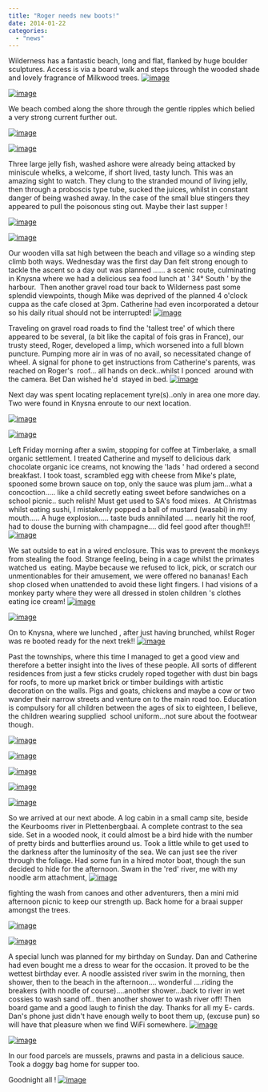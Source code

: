 ```yaml
---
title: "Roger needs new boots!"
date: 2014-01-22
categories: 
  - "news"
---
```


Wilderness has a fantastic beach, long and flat, flanked by huge boulder sculptures. Access is via a board walk and steps through the wooded shade and lovely fragrance of Milkwood trees. [![image](images/wpid-20140112_1003081.jpg "20140112_100308.jpg")](https://www.artamo.click/wp-content/uploads/2014/01/wpid-20140112_1003081.jpg)

[![image](images/wpid-P10106502.jpg "P1010650.jpg")](https://www.artamo.click/wp-content/uploads/2014/01/wpid-P10106502.jpg)

We beach combed along the shore through the gentle ripples which belied a very strong current further out.

[![image](images/wpid-20140112_1029422.jpg "20140112_102942.jpg")](https://www.artamo.click/wp-content/uploads/2014/01/wpid-20140112_1029422.jpg)

[![image](images/wpid-20140112_1044312.jpg "20140112_104431.jpg")](https://www.artamo.click/wp-content/uploads/2014/01/wpid-20140112_1044312.jpg)

Three large jelly fish, washed ashore were already being attacked by miniscule whelks, a welcome, if short lived, tasty lunch. This was an amazing sight to watch. They clung to the stranded mound of living jelly, then through a proboscis type tube, sucked the juices, whilst in constant danger of being washed away. In the case of the small blue stingers they appeared to pull the poisonous sting out. Maybe their last supper !

[![image](images/wpid-20140112_1042172.jpg "20140112_104217.jpg")](https://www.artamo.click/wp-content/uploads/2014/01/wpid-20140112_1042172.jpg)

[![image](images/wpid-20140112_1107342.jpg "20140112_110734.jpg")](https://www.artamo.click/wp-content/uploads/2014/01/wpid-20140112_1107342.jpg)

Our wooden villa sat high between the beach and village so a winding step climb both ways. Wednesday was the first day Dan felt strong enough to tackle the ascent so a day out was planned ...... a scenic route, culminating in Knysna where we had a delicious sea food lunch at ' 34° South ' by the harbour.  Then another gravel road tour back to Wilderness past some splendid viewpoints, though Mike was deprived of the planned 4 o'clock cuppa as the cafe closed at 3pm. Catherine had even incorporated a detour so his daily ritual should not be interrupted! [![image](images/wpid-P10106812.jpg "P1010681.jpg")](https://www.artamo.click/wp-content/uploads/2014/01/wpid-P10106812.jpg)

Traveling on gravel road roads to find the 'tallest tree' of which there appeared to be several, (a bit like the capital of fois gras in France), our trusty steed, Roger, developed a limp, which worsened into a full blown puncture. Pumping more air in was of no avail, so necessitated change of wheel. A signal for phone to get instructions from Catherine's parents, was reached on Roger's  roof... all hands on deck..whilst I ponced  around with the camera. Bet Dan wished he'd  stayed in bed. [![image](images/wpid-P10106762.jpg "P1010676.jpg")](https://www.artamo.click/wp-content/uploads/2014/01/wpid-P10106762.jpg)

Next day was spent locating replacement tyre(s)..only in area one more day. Two were found in Knysna enroute to our next location.

[![image](images/wpid-P10106682.jpg "P1010668.jpg")](https://www.artamo.click/wp-content/uploads/2014/01/wpid-P10106682.jpg)

[![image](images/wpid-P10106843.jpg "P1010684.jpg")](https://www.artamo.click/wp-content/uploads/2014/01/wpid-P10106843.jpg)

Left Friday morning after a swim, stopping for coffee at Timberlake, a small organic settlement. I treated Catherine and myself to delicious dark chocolate organic ice creams, not knowing the 'lads ' had ordered a second breakfast. I took toast, scrambled egg with cheese from Mike's plate, spooned some brown sauce on top, only the sauce was plum jam...what a concoction..... like a child secretly eating sweet before sandwiches on a school picnic.. such relish! Must get used to SA's food mixes.  At Christmas whilst eating sushi, I mistakenly popped a ball of mustard (wasabi) in my mouth..... A huge explosion..... taste buds annihilated .... nearly hit the roof, had to douse the burning with champagne.... did feel good after though!!! [![image](images/wpid-P10107042.jpg "P1010704.jpg")](https://www.artamo.click/wp-content/uploads/2014/01/wpid-P10107042.jpg)

We sat outside to eat in a wired enclosure. This was to prevent the monkeys from stealing the food. Strange feeling, being in a cage whilst the primates watched us  eating. Maybe because we refused to lick, pick, or scratch our unmentionables for their amusement, we were offered no bananas! Each shop closed when unattended to avoid these light fingers. I had visions of a monkey party where they were all dressed in stolen children 's clothes eating ice cream! [![image](images/wpid-P10106332.jpg "P1010633.jpg")](https://www.artamo.click/wp-content/uploads/2014/01/wpid-P10106332.jpg)

[![image](images/wpid-P10106392.jpg "P1010639.jpg")](https://www.artamo.click/wp-content/uploads/2014/01/wpid-P10106392.jpg)

On to Knysna, where we lunched , after just having brunched, whilst Roger was re booted ready for the next trek!! [![image](images/wpid-P10107443.jpg "P1010744.jpg")](https://www.artamo.click/wp-content/uploads/2014/01/wpid-P10107443.jpg)

Past the townships, where this time I managed to get a good view and therefore a better insight into the lives of these people. All sorts of different residences from just a few sticks crudely roped together with dust bin bags for roofs, to more up market brick or timber buildings with artistic decoration on the walls. Pigs and goats, chickens and maybe a cow or two wander their narrow streets and venture on to the main road too. Education is compulsory for all children between the ages of six to eighteen, I believe, the children wearing supplied  school uniform...not sure about the footwear though.

[![image](images/wpid-P10106633.jpg "P1010663.jpg")](https://www.artamo.click/wp-content/uploads/2014/01/wpid-P10106633.jpg)

[![image](images/wpid-P10107362.jpg "P1010736.jpg")](https://www.artamo.click/wp-content/uploads/2014/01/wpid-P10107362.jpg)

[![image](images/wpid-P10106621.jpg "P1010662.jpg")](https://www.artamo.click/wp-content/uploads/2014/01/wpid-P10106621.jpg)

[![image](images/wpid-P10107351.jpg "P1010735.jpg")](https://www.artamo.click/wp-content/uploads/2014/01/wpid-P10107351.jpg)

[![image](images/wpid-P10107381.jpg "P1010738.jpg")](https://www.artamo.click/wp-content/uploads/2014/01/wpid-P10107381.jpg)

So we arrived at our next abode. A log cabin in a small camp site, beside the Keurbooms river in Plettenbergbaai. A complete contrast to the sea side. Set in a wooded nook, it could almost be a bird hide with the number of pretty birds and butterflies around us. Took a little while to get used to the darkness after the luminosity of the sea. We can just see the river through the foliage. Had some fun in a hired motor boat, though the sun decided to hide for the afternoon. Swam in the 'red' river, me with my noodle arm attachment, [![image](images/wpid-P10107151.jpg "P1010715.jpg")](https://www.artamo.click/wp-content/uploads/2014/01/wpid-P10107151.jpg)

fighting the wash from canoes and other adventurers, then a mini mid afternoon picnic to keep our strength up. Back home for a braai supper amongst the trees.

[![image](images/wpid-P10107001.jpg "P1010700.jpg")](https://www.artamo.click/wp-content/uploads/2014/01/wpid-P10107001.jpg)

[![image](images/wpid-P10107101.jpg "P1010710.jpg")](https://www.artamo.click/wp-content/uploads/2014/01/wpid-P10107101.jpg)

A special lunch was planned for my birthday on Sunday. Dan and Catherine had even bought me a dress to wear for the occasion. It proved to be the wettest birthday ever. A noodle assisted river swim in the morning, then shower, then to the beach in the afternoon.... wonderful ....riding the breakers (with noodle of course)....another shower...back to river in wet cossies to wash sand off.. then another shower to wash river off! Then board game and a good laugh to finish the day. Thanks for all my E- cards. Dan's phone just didn't have enough welly to boot them up, (excuse pun) so will have that pleasure when we find WiFi somewhere. [![image](images/wpid-P10107241.jpg "P1010724.jpg")](https://www.artamo.click/wp-content/uploads/2014/01/wpid-P10107241.jpg)

[![image](images/wpid-20140119_1353291.jpg "20140119_135329.jpg")](https://www.artamo.click/wp-content/uploads/2014/01/wpid-20140119_1353291.jpg)

In our food parcels are mussels, prawns and pasta in a delicious sauce. Took a doggy bag home for supper too.

Goodnight all ! [![image](images/wpid-20140111_1939191.jpg "20140111_193919.jpg")](https://www.artamo.click/wp-content/uploads/2014/01/wpid-20140111_1939191.jpg)
